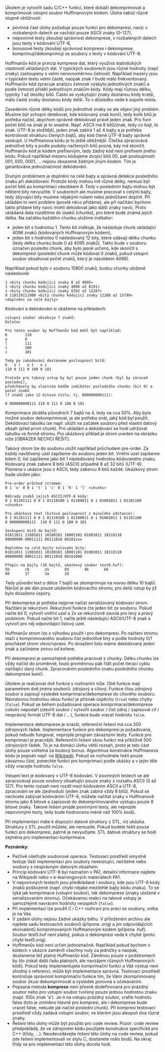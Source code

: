 Úkolem je vytvořit sadu C/C++ funkcí, které dokáží dekomprimovat a komprimovat vstupní soubor Huffmanovým kódem. Úloha nabízí různé stupně obtížnosti:

- povinná část úlohy požaduje pouze funkci pro dekompresi, navíc v rozbalených datech se nachází pouze ASCII znaky (0-127),
- nepovinné testy zkoušejí správnost dekomprese, v rozbalených datech jsou texty v kódování UTF-8,
- bonusové testy zkoušejí správnost komprese i dekomprese, komprimují/dekomprimují se soubory s texty v kódování UTF-8.



Huffmanův kód je princip komprese dat, který využívá statistických vlastností ukládaných dat. V typických souborech jsou různé hodnoty (např. znaky) zastoupeny s velmi nerovnoměrnou četností. Například mezery jsou v typickém textu velmi časté, naopak znak ř bude málo frekventovaný. Huffmanův kód zpracuje analýzu četnosti výskytu jednotlivých znaků a podle četností přidělí jednotlivým znakům kódy. Kódy mají různou délku, typicky 1 až desítky bitů. Často se vyskytující znaky dostanou kódy kratší, málo časté znaky dostanou kódy delší. To v důsledku vede k úspoře místa.

Zavedením různé délky kódů pro jednotlivé znaky se ale objeví jiný problém. Musíme být schopni detekovat, kde kódovaný znak končí, tedy kolik bitů je potřeba načíst, abychom správně dekódovali právě jeden znak. Pro fixní počet bitů na znak je to snadné. Např. ASCII má 8 bitů/znak, tedy co bajt, to znak. UTF-8 je složitější, jeden znak zabírá 1 až 4 bajty a je potřeba kontrolovat strukturu čtených bajtů, aby kód čtené UTF-8 bajty správně seskupil. U Huffmanova kódu je to ještě obtížnější. Čtečka zpracovává jednotlivé bity a podle podoby načtených bitů pozná, kdy má skončit. Huffmanův kód je kódem prefixovým, tedy žádný kód není prefixem jiného kódu. Pokud například mezeru kódujeme dvojicí bitů 00, pak posloupnosti 001, 000, 0001, ... nejsou obsazené žádným jiným kódem. Tím je garantována jednoznačnost dekódování.

Druhým problémem je doplnění na celé bajty a správná detekce posledního znaku při dekódování. Protože kódy mohou mít různé délky, nemusí být počet bitů po komprimaci násobkem 8. Tedy v posledním bajtu mohou být některé bity nevyužité. V souborech ale musíme pracovat s celými bajty, tedy zbývající bity musíme nějakými nulami nebo jedničkami doplnit. Při ukládání to není problém (prostě něco přidáme), ale při načítání bychom takto přidané bity navíc mohli dekódovat jako další znaky navíc. Proto ukládaná data rozdělíme do úseků (chunks), pro které bude známá jejich délka. Na začátku každého chunku uložíme indikátor:

- jeden bit s hodnotou 1. Tento bit indikuje, že následuje chunk ukládající 4096 znaků (kódovaných Huffmanovým kódem),
- jeden bit s hodnotou 0 následovaný 12 bity, které udávají délku chunku (tedy délka chunku bude 0 až 4095 znaků). Takto bude v souboru označen poslední chunk, aby bylo jasně určeno, kde skončit s dekompresí (poslední chunk může kódovat 0 znaků, pokud vstupní soubor obsahoval počet znaků, který je násobkem 4096).

Například pokud bylo v souboru 15800 znaků, budou chunky uložené následovně:

```
1 <bity chunku kódující znaky 0 až 4095> 
1 <bity chunku kódující znaky 4096 až 8191>
1 <bity chunku kódující znaky 8192 až 12287> 
0 110110111000 <bity chunku kódující znaky 12288 až 15799>   
<doplnění na celé bajty> 
```



Kódování a dekódování si ukážeme na příkladech:

```
vstupní soubor obsahuje 7 znaků: 
Kolotoc

Pro tento soubor by Huffmanův kód mohl být například:
K        110
o        0
l        111
t        100
c        101

Tedy po zakódování dostaneme posloupnost bitů:
K   o l   o t   o c   
110 0 111 0 100 0 101 

Protože pro takový vstup by byl pouze jeden chunk (byl by zároveň poslední), 
předcházelo by vlastním kódům indikátor posledního chunku (bit 0) a počet znaků 
(7 znaků jako 12 bitové číslo, tj. 000000000111):

0 000000000111 110 0 111 0 100 0 101 
```

Komprimace zkrátila původních 7 bajtů na 4, tedy na cca 50%. Aby bylo možné soubor dekomprimovat, je ale potřeba znát, jaký kód byl použit. Dekódovací tabulku lze např. uložit na začátek souboru před vlastní datový obsah (před první chunk). Pro ukládání a dekódování se hodí udržovat tabulku ve formě stromu. Pro ukázkový příklad je strom uveden na obrázku níže [OBRÁZEK NECHCI ŘEŠIT].

Takový strom lze do souboru uložit například průchodem pre-order. Za každý navštívený uzel zapíšeme do souboru jeden bit. Vnitřní uzel zapíšeme bitem 0, list zapíšeme jako bit 1 následovaný hodnotou kódovaného znaku. Kódovaný znak zabere 8 bitů (ASCII) případně 8 až 32 bitů (UTF-8). Písmena v ukázce jsou z ASCII, tedy zaberou 8 bitů každé. Ukázkový strom bude uložen jako:

```
Pre-order průchod stromem:
0 1 'o' 0 0 1 't' 1 'c' 0 1 'K' 1 'l' <chunks>

Náhrada znaků jejich ASCII/UTF-8 kódy:
0 1 01101111 0 0 1 01110100 1 01100011 0 1 01001011 1 01101100 <chunks>

Pro ukázkový text (bitová posloupnost z minulého odstavce):
0 1 01101111 0 0 1 01110100 1 01100011 0 1 01001011 1 01101100
0 000000000111  110 0 111 0 100 0 101 
              
Seskupení bitů do bajtů:
01011011 11001011 10100101 10001101 01001011 10110110 
00000000 00011111 00111010 00101xxx 
               
Doplněno na celé bajty nulovými bity:
01011011 11001011 10100101 10001101 01001011 10110110 
00000000 00011111 00111010 00101000 

Přepis na bajty (10 bajtů, ukázkový soubor test0.huf):
5b       cb       a5       8d       4b       b6 
00       1f       3a       28
```

Tedy původní text o délce 7 bajtů se zkomprimuje na novou délku 10 bajtů. Nárůst je ale dán pouze uložením kódovacího stromu, pro delší vstup by již bylo dosaženo úspory.

Při dekompresi je potřeba nejprve načíst serializovaný kódovací strom. Načítání je rekurzivní. Rekurzivní funkce čte jeden bit ze souboru. Pokud načte bit 0, vytvoří vnitřní uzel a 2x se rekurzivně zavolá pro levý a pravý podstrom. Pokud načte bit 1, načte ještě následující ASCII/UTF-8 znak a vytvoří pro něj odpovídající listový uzel.

Huffmanův strom lze s výhodou použít i pro dekompresi. Po načtení stromu stačí z komprimovaného souboru číst jednotlivé bity a podle hodnoty 0/1 procházet strom vlevo/vpravo. Po dosažení listu máme dekódovaný jeden znak a začínáme znovu od kořene.

Při dekompresi je samozřejmě potřeba pracovat s chunky. Délku chunku lze vždy načíst do proměnné, touto proměnnou pak řídit počet iterací cyklu načítající daný chunk. Zpracováním posledního znaku posledního chunku dekomprese končí.

Úkolem je realizovat dvě funkce s rozhraním níže. Obě funkce mají parametrem dvě jména souborů: zdrojový a cílový. Funkce čtou zdrojový soubor a zapisují výsledek komprimace/dekomprese do cílového souboru. Návratovou hodnotou obou funkcí je příznak úspěchu (`true`) nebo chyby (`false`). Pokud se během požadované operace komprimace/dekomprese cokoliv nepodaří (otevřít soubor / vytvořit soubor / číst zdroj / zapisovat cíl / nesprávný formát UTF-8 dat / ...), funkce bude vracet hodnotu `false`.

Implementace dekomprese je snazší, referenční řešení má cca 200 zdrojových řádek. Implementace funkce pro dekompresi je požadovaná, pokud nebude fungovat, neprojde program závaznými testy. Funkce pro komprimaci je pracnější. Referenční řešení obou funkcí má přibližně 500 zdrojových řádek. To je na domácí úlohu větší rozsah, proto je tato část úlohy pouze volitelná za bodový bonus. Algoritmus konstrukce Huffmanova kódu je popsán např. na [Wikipedii](http://en.wikipedia.org/wiki/Huffman_coding). Pokud se rozhodnete řešit pouze závaznou část, ponechte funkci pro komprimaci podle ukázky a v jejím těle vždy vracejte hodnotu `false`.

Vstupní text je kódovaný v UTF-8 kódování. V povinných testech se ale zpracovávají pouze soubory obsahující pouze znaky z rozsahu ASCII (0 až 127). Pro tento rozsah není rozdíl mezi kódováním ASCII a UTF-8, zpracování se ale zjednoduší (jeden znak zabírá vždy 8 bitů). Pokud se nechcete zabývat kódováním UTF-8, můžete načítat znaky v Huffmanově stromu jako 8 bitové a zapisovat do dekomprimovaného výstupu pouze 8 bitové znaky. Takové řešení projde povinnými testy, ale neprojde nepovinnými testy, tedy bude hodnoceno méně než 100% bodů.

Při implementaci máte k dispozici datové struktury z STL, viz ukázka. Struktury z STL použít můžete, ale nemusíte. Pokud budete řešit pouze funkci pro dekompresi, patrně je nevyužijete. STL datové struktury se hodí zejména pro implementaci komprimace.

**Poznámky:**

- Pečlivě ošetřujte souborové operace. Testovací prostředí úmyslně testuje Vaši implementaci pro soubory neexistující, nečitelné nebo soubory s nesprávným datovým obsahem.
- Princip kódování UTF-8 byl naznačen v PA1, detailní informace najdete na Wikipedii nebo v e-learningových materiálech PA1.
- V nepovinných testech jsou předkládané i soubory, kde jsou UTF-8 kódy znaků poškozené (např. chybí nějaké mezilehlé bajty kódu znaku). To se týká jak komprimace (vstupní soubor), tak dekomprese (znaky uložené v serializovaném stromu). Očekávanou reakcí na takové vstupy je samozřejmě navrácení hodnoty neúspěch (`false`).
- Při implementaci lze použít C i C++ rozhraní pro práci se soubory, volba je na Vás.
- V zadání úlohy nejsou žádné ukázky běhu. V přiloženém archivu ale najdete sadu testovacích souborů (přípona .orig) a jim odpovídajících ekvivalentů komprimovaných Huffmanovým kódem (přípona .huf). Soubor test5.huf není platný, pokus o dekompresi vede k chybě (proto chybí test5.orig).
- Huffmanův kód není určen jednoznačně. Například pokud bychom v kódech v ukázce zaměnili všechny nuly za jedničky a naopak, dostaneme též platný Huffmanův kód. Záměnou pouze v podstromech by šlo získat další řadu platných, ale navzájem různých Huffmanových kódů. Pokud tedy implementujete komprimační funkci a Váš výstup není shodný s referencí, může být implementace správná. Testovací prostředí kontroluje správnost komprimační funkce tím, že Vámi zkomprimovaný soubor zkusí dekomprimovat a výsledek porovná s očekáváním.
- Popsaná metoda **komprese** není přesně dodefinovaná pro prázdný soubor nebo pro vstupní soubor tvořený pouze jednou hodnotou znaku (např. 100x znak 'a'). Je-li na vstupu prázdný soubor, vraťte hodnotu false (toto je zmíněno hlavně pro kompresi, ale i dekomprese bude vracet false, nebude jak načíst poslední chunk). Při kompresi testovací prostředí vždy zadává vstupní soubor, ve kterém jsou alespoň dva různé znaky.
- Řešení této úlohy může být použito pro code review. Pozor: code review předpokládá, že ve zdrojovém kódu použijete konstrukce specifické pro C++ (třídy, ...). Neodevzdávejte řešení této úlohy na code review, pokud jste řešení implementovali ve stylu C, dostanete málo bodů. Na okraj: třídy se pro implementaci této úlohy docela hodí.